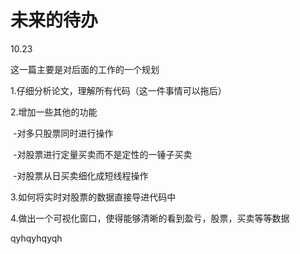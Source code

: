 # 未来的待办

10.23

这一篇主要是对后面的工作的一个规划

1.仔细分析论文，理解所有代码（这一件事情可以拖后）

2.增加一些其他的功能

​	-对多只股票同时进行操作

​	-对股票进行定量买卖而不是定性的一锤子买卖

​	-对股票从日买卖细化成短线程操作

3.如何将实时对股票的数据直接导进代码中

4.做出一个可视化窗口，使得能够清晰的看到盈亏，股票，买卖等等数据

qyhqyhqyqh
